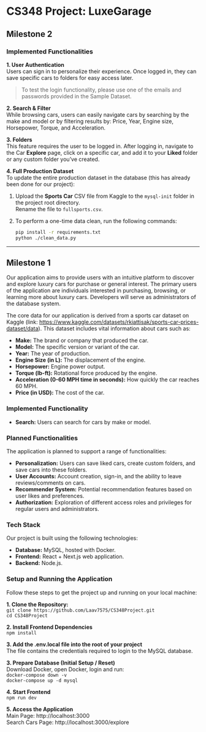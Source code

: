 # CS348 Project: LuxeGarage

## Milestone 2
### Implemented Functionalities
**1. User Authentication**  
Users can sign in to personalize their experience. Once logged in, they can save specific cars to folders for easy access later.  
> To test the login functionality, please use one of the emails and passwords provided in the Sample Dataset.

**2. Search & Filter**  
While browsing cars, users can easily navigate cars by searching by the make and model or by filtering results by: Price, Year, Engine size, Horsepower, Torque, and Acceleration.

**3. Folders**  
This feature requires the user to be logged in. After logging in, navigate to the Car **Explore** page, click on a specific car, and add it to your **Liked** folder or any custom folder you’ve created.

**4. Full Production Dataset**  
To update the entire production dataset in the database (this has already been done for our project):
1. Upload the **Sports Car** CSV file from Kaggle to the `mysql-init` folder in the project root directory.  
   Rename the file to `fullsports.csv`.
2. To perform a one-time data clean, run the following commands:

   ```bash
   pip install -r requirements.txt
   python ./clean_data.py
---
## Milestone 1
Our application aims to provide users with an intuitive platform to discover and explore luxury cars for purchase or general interest. The primary users of the application are individuals interested in purchasing, browsing, or learning more about luxury cars. Developers will serve as administrators of the database system.

The core data for our application is derived from a sports car dataset on Kaggle (link: https://www.kaggle.com/datasets/rkiattisak/sports-car-prices-dataset/data). This dataset includes vital information about cars such as:
* **Make:** The brand or company that produced the car.
* **Model:** The specific version or variant of the car.
* **Year:** The year of production.
* **Engine Size (in L):** The displacement of the engine.
* **Horsepower:** Engine power output.
* **Torque (lb-ft):** Rotational force produced by the engine.
* **Acceleration (0-60 MPH time in seconds):** How quickly the car reaches 60 MPH.
* **Price (in USD):** The cost of the car.

### Implemented Functionality
* **Search:** Users can search for cars by make or model.

### Planned Functionalities
The application is planned to support a range of functionalities:
* **Personalization:** Users can save liked cars, create custom folders, and save cars into these folders.
* **User Accounts:** Account creation, sign-in, and the ability to leave reviews/comments on cars.
* **Recommender System:** Potential recommendation features based on user likes and preferences.
* **Authorization:** Exploration of different access roles and privileges for regular users and administrators.

### Tech Stack
Our project is built using the following technologies:
* **Database:** MySQL, hosted with Docker.
* **Frontend:** React + Next.js web application.
* **Backend:** Node.js.

### Setup and Running the Application <br>
Follow these steps to get the project up and running on your local machine:

**1. Clone the Repository:** <br>
   `git clone https://github.com/Laav7575/CS348Project.git`<br>
   `cd CS348Project`

**2. Install Frontend Dependencies** <br>
   `npm install`

**3. Add the .env.local file into the root of your project** <br>
The file contains the credentials required to login to the MySQL database.

**3. Prepare Database (Initial Setup / Reset)** <br>
Download Docker, open Docker, login and run: <br>
   `docker-compose down -v`<br>
   `docker-compose up -d mysql`

**4. Start Frontend** <br>
`npm run dev`

**5. Access the Application** <br>
Main Page: http://localhost:3000<br>
Search Cars Page: http://localhost:3000/explore   
